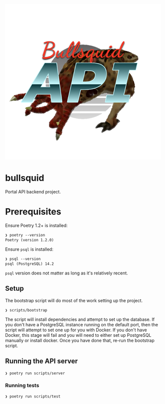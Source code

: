 ![project logo](docs/bullsquid.png)

# bullsquid

Portal API backend project.

# Prerequisites

Ensure Poetry 1.2+ is installed:

```
❯ poetry --version
Poetry (version 1.2.0)
```

Ensure `psql` is installed:

```
❯ psql --version
psql (PostgreSQL) 14.2
```

`psql` version does not matter as long as it's relatively recent.

## Setup

The bootstrap script will do most of the work setting up the project.

```
❯ scripts/bootstrap
```

The script will install dependencies and attempt to set up the database.
If you don't have a PostgreSQL instance running on the default port, then the
script will attempt to set one up for you with Docker. If you don't have Docker,
this stage will fail and you will need to either set up PostgreSQL manually or
install docker. Once you have done that, re-run the bootstrap script.

## Running the API server

```
❯ poetry run scripts/server
```

### Running tests

```
❯ poetry run scripts/test
```
